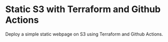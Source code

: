 # Static S3 with Terraform and Github Actions

Deploy a simple static webpage on S3 using Terraform and Github Actions.